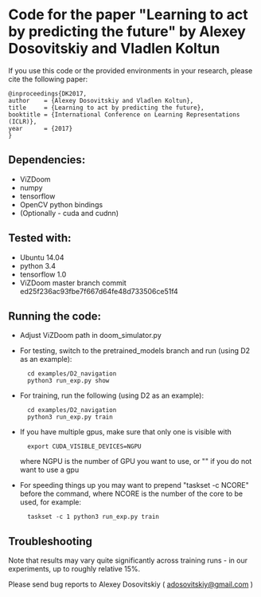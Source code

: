# Code for the paper "Learning to act by predicting the future" by Alexey Dosovitskiy and Vladlen Koltun

If you use this code or the provided environments in your research, please cite the following paper:

    @inproceedings{DK2017,
    author    = {Alexey Dosovitskiy and Vladlen Koltun},
    title     = {Learning to act by predicting the future},
    booktitle = {International Conference on Learning Representations (ICLR)},
    year      = {2017}
    }

## Dependencies:
- ViZDoom
- numpy
- tensorflow
- OpenCV python bindings
- (Optionally - cuda and cudnn)

## Tested with: 
- Ubuntu 14.04
- python 3.4
- tensorflow 1.0
- ViZDoom master branch commit ed25f236ac93fbe7f667d64fe48d733506ce51f4

## Running the code:
- Adjust ViZDoom path in doom_simulator.py
- For testing, switch to the pretrained_models branch and run (using D2 as an example):

        cd examples/D2_navigation
        python3 run_exp.py show

- For training, run the following (using D2 as an example):

        cd examples/D2_navigation
        python3 run_exp.py train

- If you have multiple gpus, make sure that only one is visible with

        export CUDA_VISIBLE_DEVICES=NGPU

    where NGPU is the number of GPU you want to use, or "" if you do not want to use a gpu

- For speeding things up you may want to prepend "taskset -c NCORE" before the command, where NCORE is the number of the core to be used, for example:

        taskset -c 1 python3 run_exp.py train

## Troubleshooting

Note that results may vary quite significantly across training runs - in our experiments, up to roughly relative 15%.

Please send bug reports to Alexey Dosovitskiy ( adosovitskiy@gmail.com )
